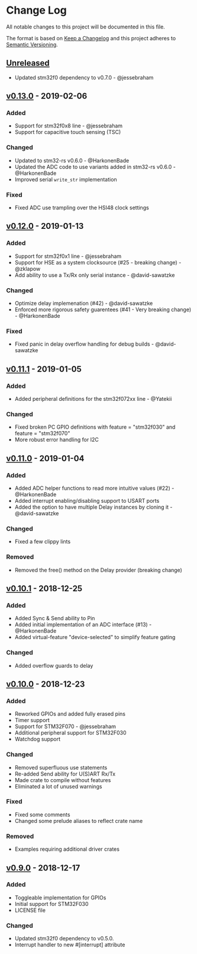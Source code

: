 # Change Log

All notable changes to this project will be documented in this file.

The format is based on [Keep a Changelog](http://keepachangelog.com/)
and this project adheres to [Semantic Versioning](http://semver.org/).

## [Unreleased]

- Updated stm32f0 dependency to v0.7.0 - @jessebraham

## [v0.13.0] - 2019-02-06

### Added

- Support for stm32f0x8 line - @jessebraham
- Support for capacitive touch sensing (TSC)

### Changed

- Updated to stm32-rs v0.6.0 - @HarkonenBade
- Updated the ADC code to use variants added in stm32-rs v0.6.0 - @HarkonenBade
- Improved serial `write_str` implementation

### Fixed

- Fixed ADC use trampling over the HSI48 clock settings

## [v0.12.0] - 2019-01-13

### Added

- Support for stm32f0x1 line - @jessebraham
- Support for HSE as a system clocksource (#25 - breaking change) - @zklapow
- Add ability to use a Tx/Rx only serial instance - @david-sawatzke

### Changed

- Optimize delay implemenation (#42) - @david-sawatzke
- Enforced more rigorous safety guarentees (#41 - Very breaking change) - @HarkonenBade

### Fixed

- Fixed panic in delay overflow handling for debug builds - @david-sawatzke

## [v0.11.1] - 2019-01-05

### Added

- Added peripheral definitions for the stm32f072xx line - @Yatekii

### Changed

- Fixed broken PC GPIO definitions with feature = "stm32f030" and feature = "stm32f070"
- More robust error handling for I2C

## [v0.11.0] - 2019-01-04

### Added

- Added ADC helper functions to read more intuitive values (#22) - @HarkonenBade
- Added interrupt enabling/disabling support to USART ports
- Added the option to have multiple Delay instances by cloning it - @david-sawatzke

### Changed

- Fixed a few clippy lints

### Removed

- Removed the free() method on the Delay provider (breaking change)

## [v0.10.1] - 2018-12-25

### Added

- Added Sync & Send ability to Pin
- Added initial implementation of an ADC interface (#13) - @HarkonenBade
- Added virtual-feature "device-selected" to simplify feature gating

### Changed

- Added overflow guards to delay

## [v0.10.0] - 2018-12-23

### Added

- Reworked GPIOs and added fully erased pins
- Timer support
- Support for STM32F070 - @jessebraham
- Additional peripheral support for STM32F030
- Watchdog support

### Changed

- Removed superfluous use statements
- Re-added Send ability for U(S)ART Rx/Tx
- Made crate to compile without features
- Eliminated a lot of unused warnings

### Fixed

- Fixed some comments
- Changed some prelude aliases to reflect crate name

### Removed

- Examples requiring additional driver crates

## [v0.9.0] - 2018-12-17

### Added

- Toggleable implementation for GPIOs
- Initial support for STM32F030
- LICENSE file

### Changed

- Updated stm32f0 dependency to v0.5.0.
- Interrupt handler to new #[interrupt] attribute

[Unreleased]: https://github.com/stm32-rs/stm32f0xx-hal/compare/v0.13.0...HEAD
[v0.13.0]: https://github.com/stm32-rs/stm32f0xx-hal/compare/v0.12.0...v0.13.0
[v0.12.0]: https://github.com/stm32-rs/stm32f0xx-hal/compare/v0.11.1...v0.12.0
[v0.11.1]: https://github.com/stm32-rs/stm32f0xx-hal/compare/v0.11.0...v0.11.1
[v0.11.0]: https://github.com/stm32-rs/stm32f0xx-hal/compare/v0.10.1...v0.11.0
[v0.10.1]: https://github.com/stm32-rs/stm32f0xx-hal/compare/v0.10.0...v0.10.1
[v0.10.0]: https://github.com/stm32-rs/stm32f0xx-hal/compare/v0.9.0...v0.10.0
[v0.9.0]: https://github.com/stm32-rs/stm32f0xx-hal/compare/v0.8.0...v0.9.0
